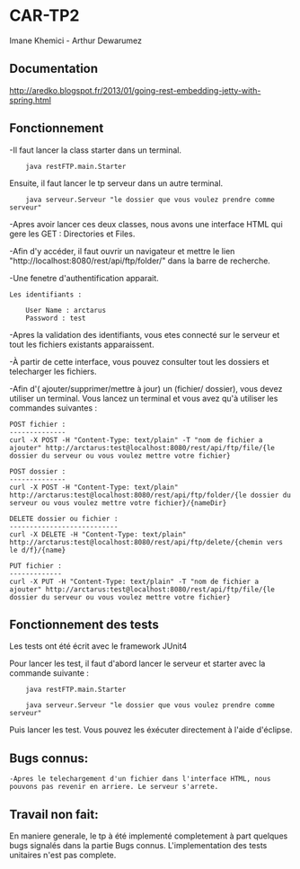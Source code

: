 CAR-TP2
=======
Imane Khemici - Arthur Dewarumez

Documentation
-------------
http://aredko.blogspot.fr/2013/01/going-rest-embedding-jetty-with-spring.html

Fonctionnement
--------------

-Il faut lancer la class starter dans un terminal.
		
		java restFTP.main.Starter

Ensuite, il faut lancer le tp serveur dans un autre terminal.

		java serveur.Serveur "le dossier que vous voulez prendre comme serveur"

-Apres avoir lancer ces deux classes, nous avons une interface HTML qui gere les GET : Directories et Files.

-Afin d'y accéder, il faut ouvrir un navigateur et mettre le lien "http://localhost:8080/rest/api/ftp/folder/" dans la barre de recherche.

-Une fenetre d'authentification apparait.

	Les identifiants :

		User Name : arctarus 
		Password : test
-Apres la validation des identifiants, vous etes connecté sur le serveur et tout les fichiers existants apparaissent.

-À partir de cette interface, vous pouvez consulter tout les dossiers et telecharger les fichiers.

-Afin d'( ajouter/supprimer/mettre à jour) un (fichier/ dossier), vous devez utiliser un terminal.
	Vous lancez un terminal et vous avez qu'à utiliser les commandes suivantes :
	
	POST fichier :
	--------------
	curl -X POST -H "Content-Type: text/plain" -T "nom de fichier a ajouter" http://arctarus:test@localhost:8080/rest/api/ftp/file/{le dossier du serveur ou vous voulez mettre votre fichier}		
	
	POST dossier :
	--------------
	curl -X POST -H "Content-Type: text/plain" http://arctarus:test@localhost:8080/rest/api/ftp/folder/{le dossier du serveur ou vous voulez mettre votre fichier}/{nameDir}
	
	DELETE dossier ou fichier :
	---------------------------
	curl -X DELETE -H "Content-Type: text/plain" http://arctarus:test@localhost:8080/rest/api/ftp/delete/{chemin vers le d/f}/{name}

	PUT fichier :
	-------------
	curl -X PUT -H "Content-Type: text/plain" -T "nom de fichier a ajouter" http://arctarus:test@localhost:8080/rest/api/ftp/file/{le dossier du serveur ou vous voulez mettre votre fichier}



Fonctionnement des tests
------------------------

Les tests ont été écrit avec le framework JUnit4

Pour lancer les test, il faut d'abord lancer le serveur et starter avec la commande suivante :
		
		java restFTP.main.Starter

		java serveur.Serveur "le dossier que vous voulez prendre comme serveur"

Puis lancer les test. Vous pouvez les éxécuter directement à l'aide d'éclipse.

Bugs connus:
------------

	-Apres le telechargement d'un fichier dans l'interface HTML, nous pouvons pas revenir en arriere. Le serveur s'arrete.

Travail non fait:
-----------------

 En maniere generale, le tp à été implementé completement à part quelques bugs signalés dans la partie Bugs connus.
 L'implementation des tests unitaires n'est pas complete.
	
